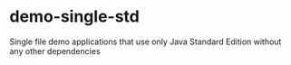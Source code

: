# demo-single-std
Single file demo applications that use only Java Standard Edition without any other dependencies

